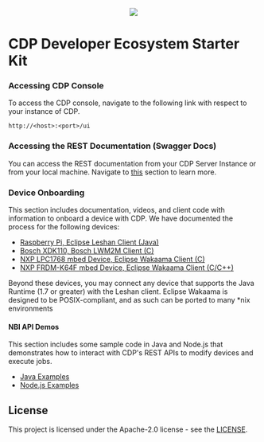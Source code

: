 <p align="center">
  <img  src="https://raw.githubusercontent.com/nokia/cdp-developer-ecosystem/master/resources/NOKIA_LOGO_BLUE%5B249%5D.JPG">
</p>


# CDP Developer Ecosystem Starter Kit

### Accessing CDP Console

To access the CDP console, navigate to the following link with respect to your instance of CDP.

~~~~
http://<host>:<port>/ui
~~~~

### Accessing the REST Documentation (Swagger Docs)

You can access the REST documentation from your CDP Server Instance or from your local machine. Navigate to [this](https://github.com/nokia/cdp-developer-ecosystem/tree/master/docs/rest) section to learn more.

### Device Onboarding

This section includes documentation, videos, and client code with information to onboard a device with CDP. We have documented the process for the following devices:
- [Raspberry Pi, Eclipse Leshan Client (Java)](https://github.com/nokia/cdp-developer-ecosystem/tree/master/client/RaspberryPi)
- [Bosch XDK110, Bosch LWM2M Client (C)](https://github.com/nokia/cdp-developer-ecosystem/tree/master/client/BoschXDK)
- [NXP LPC1768 mbed Device, Eclipse Wakaama Client (C)](https://github.com/nokia/cdp-developer-ecosystem/tree/master/client/LPC1768)
- [NXP FRDM-K64F mbed Device, Eclipse Wakaama Client (C/C++)](https://github.com/nokia/cdp-developer-ecosystem/tree/master/client/FRDM-K64F)

Beyond these devices, you may connect any device that supports the Java Runtime (1.7 or greater) with the Leshan client. Eclipse Wakaama is designed to be POSIX-compliant,
and as such can be ported to many *nix environments

#### NBI API Demos

This section includes some sample code in Java and Node.js that demonstrates how to interact with CDP's REST APIs to modify devices and execute jobs.

- [Java Examples](https://github.com/nokia/cdp-developer-ecosystem/tree/master/examples/java)
- [Node.js Examples](https://github.com/nokia/cdp-developer-ecosystem/tree/master/examples/node)


## License

This project is licensed under the Apache-2.0 license - see the [LICENSE](https://github.com/nokia/cdp-developer-ecosystem/blob/master/LICENSE).